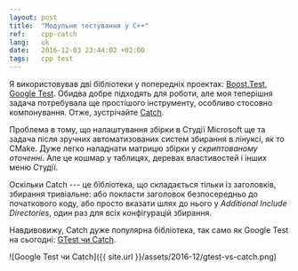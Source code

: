 ```yaml
---
layout: post
title:  "Модульне тестування у C++"
ref:    cpp-catch
lang:   uk
date:   2016-12-03 23:44:02 +02:00
tags:   cpp test
---
```


Я використовував дві бібліотеки у попередніх проектах:
[Boost.Test](http://www.boost.org/doc/libs/1_62_0/libs/test/doc/html/index.html),
[Google Test](https://github.com/google/googletest). Обидва добре підходять
для роботи, але моя теперішня задача потребувала ще простішого інструменту,
особливо стосовно компонування.
Отже, зустрічайте [Catch](https://github.com/philsquared/Catch).

Проблема в тому, що налаштування збірки в Студії Microsoft ще та задача після
зручних автоматизованих систем збирання в лінуксі, як то CMake. Дуже легко
наладнати матрицю збірки у _скриптованому оточенні_. Але це кошмар у
таблицях, деревах властивостей і інших меню Студії.

Оскільки Catch --- це бібліотека, що складається тільки із заголовків, збирання тривіальне:
або покласти заголовок безпосередньо до початкового коду, або просто вказати шлях
до нього у _Additional Include Directories_, один раз для всіх конфігурацій збирання.

Навдивовижу, Catch дуже популярна бібліотека, так само як Google Test на сьогодні: [GTest
чи Catch](https://cpp.libhunt.com/project/googletest-google/vs/catch).

![Google Test чи Catch]({{ site.url }}/assets/2016-12/gtest-vs-catch.png)
